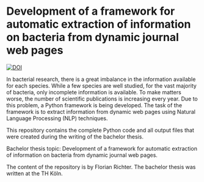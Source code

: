 # Development of a framework for automatic extraction of information on bacteria from dynamic journal web pages
[![DOI](https://zenodo.org/badge/500087655.svg)](https://zenodo.org/badge/latestdoi/500087655)

In bacterial research, there is a great imbalance in the information available for each species. While a few species are well studied, for the vast majority of bacteria, only incomplete information is available. To make matters worse, the number of scientific publications is increasing every year. Due to this problem, a Python framework is being developed. The task of the framework is to extract information from dynamic web pages using Natural Language Processing (NLP) techniques.

This repository contains the complete Python code and all output files that were created during the writing of the bachelor thesis.

Bachelor thesis topic:
Development of a framework for automatic extraction of information on bacteria from dynamic journal web pages.

The content of the repository is by Florian Richter. The bachelor thesis was written at the TH Köln.
